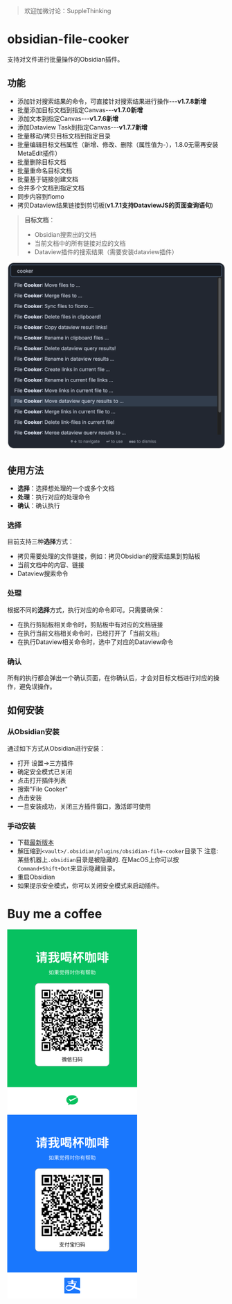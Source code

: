 > 欢迎加微讨论：SuppleThinking

# obsidian-file-cooker

支持对文件进行批量操作的Obsidian插件。
    
## 功能

- 添加针对搜索结果的命令，可直接针对搜索结果进行操作---**v1.7.8新增**
- 批量添加目标文档到指定Canvas---**v1.7.0新增**
- 添加文本到指定Canvas---**v1.7.6新增**
- 添加Dataview Task到指定Canvas---**v1.7.7新增**
- 批量移动/拷贝目标文档到指定目录
- 批量编辑目标文档属性（新增、修改、删除（属性值为-），1.8.0无需再安装MetaEdit插件）
- 批量删除目标文档
- 批量重命名目标文档
- 批量基于链接创建文档
- 合并多个文档到指定文档
- 同步内容到flomo
- 拷贝Dataview结果链接到剪切板(**v1.7.1支持DataviewJS的页面查询语句**)

> **目标文档**：
> - Obsidian搜索出的文档
> - 当前文档中的所有链接对应的文档
> - Dataview插件的搜索结果（需要安装dataview插件）

![obsidian-file-cooker Demo Image](demo.png)

## 使用方法

- **选择**：选择想处理的一个或多个文档
- **处理**：执行对应的处理命令
- **确认**：确认执行

### 选择

目前支持三种**选择**方式：
- 拷贝需要处理的文件链接，例如：拷贝Obsidian的搜索结果到剪贴板
- 当前文档中的内容、链接
- Dataview搜索命令

### 处理

根据不同的**选择**方式，执行对应的命令即可。只需要确保：
- 在执行剪贴板相关命令时，剪贴板中有对应的文档链接
- 在执行当前文档相关命令时，已经打开了「当前文档」
- 在执行Dataview相关命令时，选中了对应的Dataview命令

### 确认

所有的执行都会弹出一个确认页面，在你确认后，才会对目标文档进行对应的操作，避免误操作。

## 如何安装

### 从Obsidian安装
通过如下方式从Obsidian进行安装：
- 打开 设置->三方插件
- 确定安全模式已关闭
- 点击打开插件列表
- 搜索"File Cooker"
- 点击安装
- 一旦安装成功，关闭三方插件窗口，激活即可使用

### 手动安装

- 下载[最新版本](https://github.com/ivaneye/obsidian-files-cooker/releases/latest)
- 解压缩到`<vault>/.obsidian/plugins/obsidian-file-cooker`目录下
注意: 某些机器上`.obsidian`目录是被隐藏的. 在MacOS上你可以按`Command+Shift+Dot`来显示隐藏目录。
- 重启Obsidian
- 如果提示安全模式，你可以关闭安全模式来启动插件。

# Buy me a coffee

<div display="flex">
  <img src="./wx_pay.png" width="300px"/>
  <span style="margin:0 3px"></span>
  <img src="./alipay.png" width="300px"/>
</div>